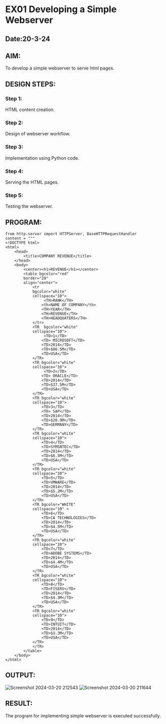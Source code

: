 # EX01 Developing a Simple Webserver
## Date:20-3-24

## AIM:
To develop a simple webserver to serve html pages.

## DESIGN STEPS:
### Step 1: 
HTML content creation.

### Step 2:
Design of webserver workflow.

### Step 3:
Implementation using Python code.

### Step 4:
Serving the HTML pages.

### Step 5:
Testing the webserver.

## PROGRAM:
```
from http.server import HTTPServer, BaseHTTPRequestHandler
content = """
<!DOCTYPE html>
<html>
    <head>
        <title>COMPANY REVENUE</title>
    </head>
    <body>
        <center><h1>REVENUE</h1></center>
        <table bgcolor="red"
        border="20" 
        align="center">
            <tr
            bgcolor="white"
            cellspace="10">
                 <TH>RANK</TH>
                <th>NAME OF COMPANY</th>
                <TH>YEAR</TH>
                <TH>REVENUE</TH>
                <TH>HEADQUATERS</TH>
            </tr>
            <TR  bgcolor="white"
            cellspace="10">
                 <TD>1</TD>
                <TD> MICROSOFT</TD>
                <TD>2014</TD>
                <TD>$86.5M</TD>
                <TD>USA</TD>
            </TR>
            <TR bgcolor="white"
            cellspace="10">
                 <TD>2</TD>
                <TD> ORACLE</TD>
                <TD>2014</TD>
                <TD>$37.5M</TD>
                <TD>USA</TD>
            </TR>
            <TR bgcolor="white"
            cellspace="10">
                <TD>3</TD>
                <TD> SAP</TD>
                <TD>2014</TD>
                <TD>$20.9M</TD>
                <TD>GERMANY</TD>
            </TR>
            <TR bgcolor="white"
            cellspace="10">
                <TD>4</TD>
                <TD>SYMSNTEC</TD>
                <TD>2014</TD>
                <TD>$6.5M</TD>
                <TD>USA</TD>
            </TR>
            <TR bgcolor="white"
            cellspace="10">
                <TD>5</TD>
                <TD>VMWARE</TD>
                <TD>2014</TD>
                <TD>$5.2M</TD>
                <TD>USA</TD>
            </TR>
            <TR bgcolor="WHITE"
            cellspace="10" >
                <TD>6</TD>
                <TD>CA TECHNOLOGIES</TD>
                <TD>2014</TD>
                <TD>$4.5M</TD>
                <TD>USA</TD>
            </TR>
            <TR bgcolor="white"
            cellspace="10">
                <TD>7</TD>
                <TD>ADOBE SYSTEMS</TD>
                <TD>2014</TD>
                <TD>$4.4M</TD>
                <TD>USA</TD>
            </TR>
            <TR bgcolor="white"
            cellspace="10">
                <TD>8</TD>
                <TD>FISERV</TD>
                <TD>2014</TD>
                <TD>$4.3M</TD>
                <TD>USA</TD>
            </TR>
            <TR bgcolor="white"
            cellspace="10">
                <TD>9</TD>
                <TD>INTUIT</TD>
                <TD>2014</TD>
                <TD>$3.3M</TD>
                <TD>USA</TD>
            </TR>
            </TR>
        </table>
    </body>
</html>
```

## OUTPUT:
![Screenshot 2024-03-20 212543](https://github.com/KiranbalajiH/simplewebserver/assets/149135475/cdcf8b9e-536a-4333-944f-563a5303e38e)
![Screenshot 2024-03-20 211644](https://github.com/KiranbalajiH/simplewebserver/assets/149135475/28813732-abe6-46b4-9e00-1dbdf1efafcf)


## RESULT:
The program for implementing simple webserver is executed successfully.
